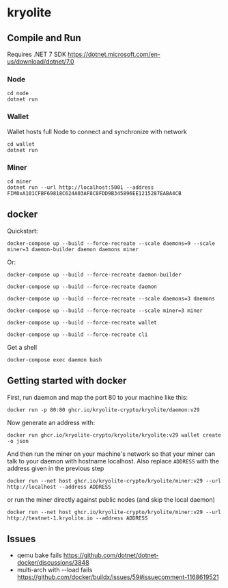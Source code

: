 # kryolite

## Compile and Run

Requires .NET 7 SDK
<https://dotnet.microsoft.com/en-us/download/dotnet/7.0>

### Node

```console
cd node
dotnet run
```

### Wallet

Wallet hosts full Node to connect and synchronize with network

```console
cd wallet
dotnet run
```

### Miner

```console
cd miner
dotnet run --url http://localhost:5001 --address FIM0xA101CFBF69818C624A03AF8C8FDD9B345896EE1215287EABA4CB
```

## docker

Quickstart:

```console
docker-compose up --build --force-recreate --scale daemons=9 --scale miner=3 daemon-builder daemon daemons miner
```

Or:

```console
docker-compose up --build --force-recreate daemon-builder
```

```console
docker-compose up --build --force-recreate daemon
```

```console
docker-compose up --build --force-recreate --scale daemons=3 daemons
```

```console
docker-compose up --build --force-recreate --scale miner=3 miner
```

```console
docker-compose up --build --force-recreate wallet
```

```console
docker-compose up --build --force-recreate cli
```

Get a shell

```console
docker-compose exec daemon bash
```

## Getting started with docker

First, run daemon and map the port 80 to your machine like this:

```
docker run -p 80:80 ghcr.io/kryolite-crypto/kryolite/daemon:v29
```

Now generate an address with:

```
docker run ghcr.io/kryolite-crypto/kryolite/kryolite:v29 wallet create -o json
```

And then run the miner on your machine's network so that your miner can talk to your daemon with hostname localhost. Also replace `ADDRESS` with the address given in the previous step

```
docker run --net host ghcr.io/kryolite-crypto/kryolite/miner:v29 --url http://localhost --address ADDRESS
```

or run the miner directly against public nodes (and skip the local daemon)

```
docker run --net host ghcr.io/kryolite-crypto/kryolite/miner:v29 --url http://testnet-1.kryolite.io --address ADDRESS
```

## Issues

- qemu bake fails <https://github.com/dotnet/dotnet-docker/discussions/3848>
- multi-arch with --load fails <https://github.com/docker/buildx/issues/59#issuecomment-1168619521>
